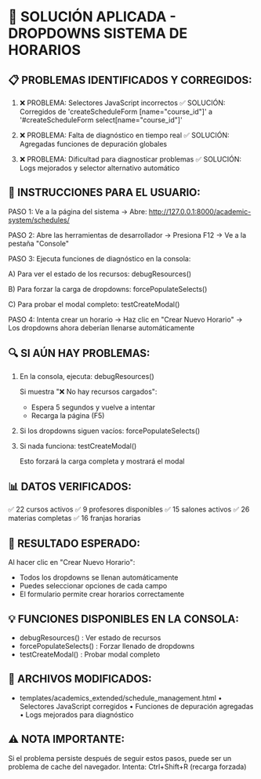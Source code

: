 🔧 SOLUCIÓN APLICADA - DROPDOWNS SISTEMA DE HORARIOS
=========================================================

📋 PROBLEMAS IDENTIFICADOS Y CORREGIDOS:
----------------------------------------

1. ❌ PROBLEMA: Selectores JavaScript incorrectos
   ✅ SOLUCIÓN: Corregidos de 'createScheduleForm [name="course_id"]' a '#createScheduleForm select[name="course_id"]'

2. ❌ PROBLEMA: Falta de diagnóstico en tiempo real
   ✅ SOLUCIÓN: Agregadas funciones de depuración globales

3. ❌ PROBLEMA: Dificultad para diagnosticar problemas
   ✅ SOLUCIÓN: Logs mejorados y selector alternativo automático

🚀 INSTRUCCIONES PARA EL USUARIO:
---------------------------------

PASO 1: Ve a la página del sistema
   → Abre: http://127.0.0.1:8000/academic-system/schedules/

PASO 2: Abre las herramientas de desarrollador
   → Presiona F12
   → Ve a la pestaña "Console"

PASO 3: Ejecuta funciones de diagnóstico en la consola:

   A) Para ver el estado de los recursos:
      debugResources()

   B) Para forzar la carga de dropdowns:
      forcePopulateSelects()

   C) Para probar el modal completo:
      testCreateModal()

PASO 4: Intenta crear un horario
   → Haz clic en "Crear Nuevo Horario"
   → Los dropdowns ahora deberían llenarse automáticamente

🔍 SI AÚN HAY PROBLEMAS:
-----------------------

1. En la consola, ejecuta:
   debugResources()
   
   Si muestra "❌ No hay recursos cargados":
   - Espera 5 segundos y vuelve a intentar
   - Recarga la página (F5)

2. Si los dropdowns siguen vacíos:
   forcePopulateSelects()

3. Si nada funciona:
   testCreateModal()
   
   Esto forzará la carga completa y mostrará el modal

📊 DATOS VERIFICADOS:
-------------------
✅ 22 cursos activos
✅ 9 profesores disponibles
✅ 15 salones activos
✅ 26 materias completas
✅ 16 franjas horarias

🎯 RESULTADO ESPERADO:
---------------------
Al hacer clic en "Crear Nuevo Horario":
- Todos los dropdowns se llenan automáticamente
- Puedes seleccionar opciones de cada campo
- El formulario permite crear horarios correctamente

💡 FUNCIONES DISPONIBLES EN LA CONSOLA:
--------------------------------------
- debugResources()       : Ver estado de recursos
- forcePopulateSelects() : Forzar llenado de dropdowns
- testCreateModal()      : Probar modal completo

🔧 ARCHIVOS MODIFICADOS:
-----------------------
- templates/academics_extended/schedule_management.html
  • Selectores JavaScript corregidos
  • Funciones de depuración agregadas
  • Logs mejorados para diagnóstico

⚠️ NOTA IMPORTANTE:
------------------
Si el problema persiste después de seguir estos pasos,
puede ser un problema de cache del navegador.
Intenta: Ctrl+Shift+R (recarga forzada)